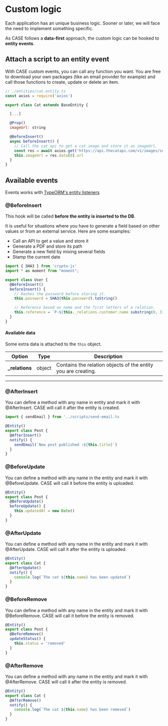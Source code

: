 # Custom logic

Each application has an unique business logic. Sooner or later, we will face the need to implement something specific.

As CASE follows a **data-first** approach, the custom logic can be hooked to **entity events**.

## Attach a script to an entity event

With CASE custom events, you can call any function you want. You are free to download your own packages (like an email provider for example) and call those functions to create, update or delete an item.

```js
// ./entities/cat.entity.ts
const axios = require('axios')

export class Cat extends BaseEntity {

  [...]

  @Prop()
  imageUrl: string

  @BeforeInsert()
  async beforeInsert() {
    // Call the cat api to get a cat image and store it as imageUrl.
    const res = await axios.get('https://api.thecatapi.com/v1/images/search')
    this.imageUrl = res.data[0].url
  }
}
```

## Available events

Events works with [TypeORM's entity listeners](https://typeorm.io/listeners-and-subscribers)

### @BeforeInsert

This hook will be called **before the entity is inserted to the DB**.

It is useful for situations where you have to generate a field based on other values or from an external service. Here are some examples:

- Call an API to get a value and store it
- Generate a PDF and store its path
- Generate a new field by mixing several fields
- Stamp the current date

```js
import { SHA3 } from 'crypto-js'
import * as moment from "moment";

export class User {
  @BeforeInsert()
  beforeInsert() {
    // Hashes the password before storing it.
    this.password = SHA3(this.password).toString()

    // Reference based on name and the first letters of a relation.
    this.reference = `P-${this._relations.customer.name substring(0, 3)}-${this.name.substring(0, 3)}`
  }
}
```

#### Available data

Some extra data is attached to the `this` object.

| Option          | Type   | Description                                                   |
| --------------- | ------ | ------------------------------------------------------------- |
| **\_relations** | object | Contains the relation objects of the entity you are creating. |

---

### @AfterInsert

You can define a method with any name in entity and mark it with @AfterInsert. CASE will call it after the entity is created.

```js
import { sendEmail } from '../scripts/send-email.ts

@Entity()
export class Post {
  @AfterInsert()
  notify() {
    sendEmail(`New post published :${this.title}`)
  }
}
```

### @BeforeUpdate

You can define a method with any name in the entity and mark it with @BeforeUpdate. CASE will call it before the entity is uploaded.

```js
@Entity()
export class Post {
  @BeforeUpdate()
  beforeUpdate() {
    this.updatedAt = new Date()
  }
}
```

### @AfterUpdate

You can define a method with any name in the entity and mark it with @AfterUpdate. CASE will call it after the entity is uploaded.

```js
@Entity()
export class Cat {
  @AfterUpdate()
  notify() {
    console.log(`The cat ${this.name} has been updated`)
  }
}
```

### @BeforeRemove

You can define a method with any name in the entity and mark it with @BeforeRemove. CASE will call it before the entity is removed.

```js
@Entity()
export class Post {
  @BeforeRemove()
  updateStatus() {
    this.status = 'removed'
  }
}
```

### @AfterRemove

You can define a method with any name in the entity and mark it with @AfterRemove. CASE will call it after the entity is removed.

```js
@Entity()
export class Cat {
  @AfterRemove()
  notify() {
    console.log(`The cat ${this.name} has been removed`)
  }
}
```
